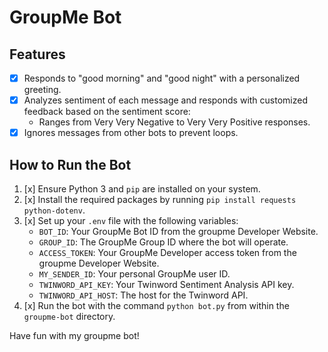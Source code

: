 # GroupMe Bot

## Features

- [x] Responds to "good morning" and "good night" with a personalized greeting.
- [x] Analyzes sentiment of each message and responds with customized feedback based on the sentiment score:
  - Ranges from Very Very Negative to Very Very Positive responses.
- [x] Ignores messages from other bots to prevent loops.

## How to Run the Bot

1. [x] Ensure Python 3 and `pip` are installed on your system.
2. [x] Install the required packages by running `pip install requests python-dotenv`.
3. [x] Set up your `.env` file with the following variables:
   - `BOT_ID`: Your GroupMe Bot ID from the groupme Developer Website.
   - `GROUP_ID`: The GroupMe Group ID where the bot will operate.
   - `ACCESS_TOKEN`: Your GroupMe Developer access token from the groupme Developer Website.
   - `MY_SENDER_ID`: Your personal GroupMe user ID.
   - `TWINWORD_API_KEY`: Your Twinword Sentiment Analysis API key.
   - `TWINWORD_API_HOST`: The host for the Twinword API.
4. [x] Run the bot with the command `python bot.py` from within the `groupme-bot` directory.

Have fun with my groupme bot!
